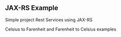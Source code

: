 ## JAX-RS Example
Simple project Rest Services using JAX-RS 

Celsius to Farenheit 
and Farenheit to Celsius 
examples